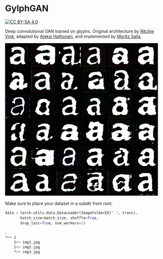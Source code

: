 # GylphGAN

[![CC BY-SA 4.0][cc-by-sa-image]][cc-by-sa]

[cc-by-sa]: http://creativecommons.org/licenses/by-sa/4.0/
[cc-by-sa-image]: https://licensebuttons.net/l/by-sa/4.0/88x31.png
[cc-by-sa-shield]: https://img.shields.io/badge/License-CC%20BY--SA%204.0-lightgrey.svg

Deep convolutional GAN trained on glyphs. Original architecture by [Ritchie Vink](https://www.ritchievink.com/blog/2018/07/16/generative-adversarial-networks-in-pytorch-the-distribution-of-art/), adapted by [
Aleksi Halttunen](https://github.com/aleksihalt/DCGAN_interpolation), and implemented by [Moritz Salla](https://github.com/moritzsalla).

![Thumbnail](./thumbnail.jpg)

Make sure to place your dataset in a subdir from root:

```python
data = torch.utils.data.DataLoader(ImageFolderEX(".", trans),
       batch_size=batch_size, shuffle=True,
       drop_last=True, num_workers=2)
```

```
.
└── 1
    ├── img1.jpg
    ├── img2.jpg
    └── img3.jpg
```
